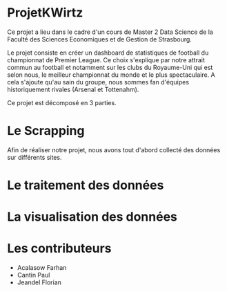 # ProjetKWirtz

Ce projet a lieu dans le cadre d'un cours de Master 2 Data Science de la Faculté des Sciences Economiques et de Gestion de Strasbourg. 

Le projet consiste en créer un dashboard de statistiques de football du championnat de Premier League. Ce choix s'explique par notre attrait commun au football et notamment sur les clubs du Royaume-Uni qui est selon nous, le meilleur championnat du monde et le plus spectaculaire. A cela s'ajoute qu'au sain du groupe, nous sommes fan d'équipes historiquement rivales (Arsenal et Tottenahm). 

Ce projet est décomposé en 3 parties. 

# Le Scrapping

Afin de réaliser notre projet, nous avons tout d'abord collecté des données sur différents sites. 

# Le traitement des données 

# La visualisation des données 

# Les contributeurs

- Acalasow Farhan
- Cantin Paul
- Jeandel Florian
